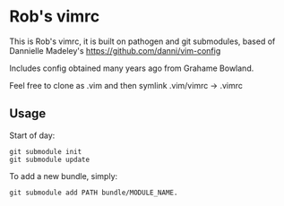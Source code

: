 # Rob's vimrc

This is Rob's vimrc, it is built on pathogen and git submodules, based of Dannielle Madeley's <https://github.com/danni/vim-config>

Includes config obtained many years ago from Grahame Bowland.

Feel free to clone as .vim and then symlink .vim/vimrc -> .vimrc

## Usage

Start of day:

    git submodule init
    git submodule update


To add a new bundle, simply:
 
    git submodule add PATH bundle/MODULE_NAME.

